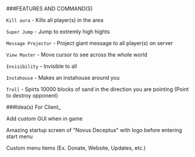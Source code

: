 
###FEATURES AND COMMAND(S)

`Kill aura` - Kills all player(s) in the area

`Super Jump` - Jump to extremly high hights

`Message Projector` - Project giant message to all player(s) on server

`View Master` - Move cursor to see across the whole world

`Invisibility` - Invisible to all

`Instahouse` - Makes an instahouse around you

`Troll` - Spirts 10000 blocks of sand in the direction you are pointing (Point to destroy opponent)

###Idea(s) For Client_

Add custom GUI when in game

Amazing startup screen of "Novus Deceptus" with logo before entering start menu

Custom menu items (Ex. Donate, Website, Updates, etc.)
